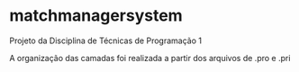 # matchmanagersystem
Projeto da Disciplina de Técnicas de Programação 1

A organização das camadas foi realizada a partir dos arquivos de .pro e .pri